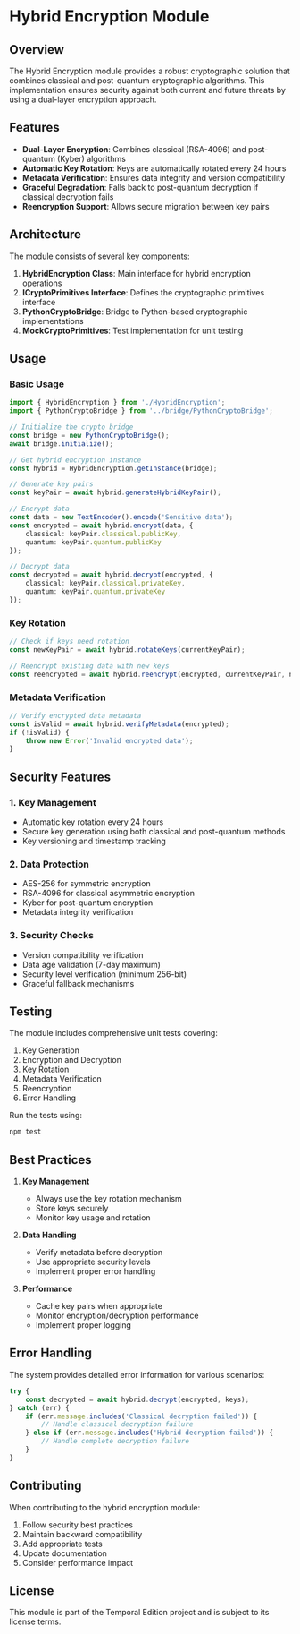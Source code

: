 <!--
Copyright 2024 The Temporal Editioner Contributors

Licensed under the Apache License, Version 2.0 (the "License");
you may not use this file except in compliance with the License.
You may obtain a copy of the License at

    http://www.apache.org/licenses/LICENSE-2.0

Unless required by applicable law or agreed to in writing, software
distributed under the License is distributed on an "AS IS" BASIS,
WITHOUT WARRANTIES OR CONDITIONS OF ANY KIND, either express or implied.
See the License for the specific language governing permissions and
limitations under the License.

<!---->


# Hybrid Encryption Module

## Overview

The Hybrid Encryption module provides a robust cryptographic solution that combines classical and post-quantum cryptographic algorithms. This implementation ensures security against both current and future threats by using a dual-layer encryption approach.

## Features

- **Dual-Layer Encryption**: Combines classical (RSA-4096) and post-quantum (Kyber) algorithms
- **Automatic Key Rotation**: Keys are automatically rotated every 24 hours
- **Metadata Verification**: Ensures data integrity and version compatibility
- **Graceful Degradation**: Falls back to post-quantum decryption if classical decryption fails
- **Reencryption Support**: Allows secure migration between key pairs

## Architecture

The module consists of several key components:

1. **HybridEncryption Class**: Main interface for hybrid encryption operations
2. **ICryptoPrimitives Interface**: Defines the cryptographic primitives interface
3. **PythonCryptoBridge**: Bridge to Python-based cryptographic implementations
4. **MockCryptoPrimitives**: Test implementation for unit testing

## Usage

### Basic Usage

```typescript
import { HybridEncryption } from './HybridEncryption';
import { PythonCryptoBridge } from '../bridge/PythonCryptoBridge';

// Initialize the crypto bridge
const bridge = new PythonCryptoBridge();
await bridge.initialize();

// Get hybrid encryption instance
const hybrid = HybridEncryption.getInstance(bridge);

// Generate key pairs
const keyPair = await hybrid.generateHybridKeyPair();

// Encrypt data
const data = new TextEncoder().encode('Sensitive data');
const encrypted = await hybrid.encrypt(data, {
    classical: keyPair.classical.publicKey,
    quantum: keyPair.quantum.publicKey
});

// Decrypt data
const decrypted = await hybrid.decrypt(encrypted, {
    classical: keyPair.classical.privateKey,
    quantum: keyPair.quantum.privateKey
});
```

### Key Rotation

```typescript
// Check if keys need rotation
const newKeyPair = await hybrid.rotateKeys(currentKeyPair);

// Reencrypt existing data with new keys
const reencrypted = await hybrid.reencrypt(encrypted, currentKeyPair, newKeyPair);
```

### Metadata Verification

```typescript
// Verify encrypted data metadata
const isValid = await hybrid.verifyMetadata(encrypted);
if (!isValid) {
    throw new Error('Invalid encrypted data');
}
```

## Security Features

### 1. Key Management
- Automatic key rotation every 24 hours
- Secure key generation using both classical and post-quantum methods
- Key versioning and timestamp tracking

### 2. Data Protection
- AES-256 for symmetric encryption
- RSA-4096 for classical asymmetric encryption
- Kyber for post-quantum encryption
- Metadata integrity verification

### 3. Security Checks
- Version compatibility verification
- Data age validation (7-day maximum)
- Security level verification (minimum 256-bit)
- Graceful fallback mechanisms

## Testing

The module includes comprehensive unit tests covering:

1. Key Generation
2. Encryption and Decryption
3. Key Rotation
4. Metadata Verification
5. Reencryption
6. Error Handling

Run the tests using:

```bash
npm test
```

## Best Practices

1. **Key Management**
   - Always use the key rotation mechanism
   - Store keys securely
   - Monitor key usage and rotation

2. **Data Handling**
   - Verify metadata before decryption
   - Use appropriate security levels
   - Implement proper error handling

3. **Performance**
   - Cache key pairs when appropriate
   - Monitor encryption/decryption performance
   - Implement proper logging

## Error Handling

The system provides detailed error information for various scenarios:

```typescript
try {
    const decrypted = await hybrid.decrypt(encrypted, keys);
} catch (err) {
    if (err.message.includes('Classical decryption failed')) {
        // Handle classical decryption failure
    } else if (err.message.includes('Hybrid decryption failed')) {
        // Handle complete decryption failure
    }
}
```

## Contributing

When contributing to the hybrid encryption module:

1. Follow security best practices
2. Maintain backward compatibility
3. Add appropriate tests
4. Update documentation
5. Consider performance impact

## License

This module is part of the Temporal Edition project and is subject to its license terms. 